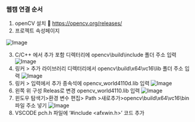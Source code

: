 ### 웹캠 연결 순서
1. openCV 설치
  🔗 https://opencv.org/releases/
2. 프로젝트 속성페이지

  ![Image](https://github.com/user-attachments/assets/0ca8071a-11d6-475f-af3d-432eb71c8eb4)

3. C/C++ 에서 추가 포함 디렉터리에 opencv\build\include 폴더 주소 입력
  ![Image](https://github.com/user-attachments/assets/72b6893a-4e97-40c4-bb00-ed927a13ace7)
4. 링커 > 추가 라이브러리 디렉터리에서 opencv\build\x64\vc16\lib 폴더 주소 입력
  ![Image](https://github.com/user-attachments/assets/b020f49b-45dc-4b1b-9454-1a2e4bc1acd4)
5. 링커 > 입력에서 추가 종속석에 opencv_world4110d.lib 입력
  ![Image](https://github.com/user-attachments/assets/acaa8cf9-8740-4cd1-9b59-05dc21c3ac25)
6. 왼쪽 위 구성 Releas로 변경 opencv_world4110.lib 입력
  ![Image](https://github.com/user-attachments/assets/74fb7678-4b63-42b3-8ad0-f00ea90b390d)
7. 윈도우 탐색기>환경 변수 편집> Path >새로추가>opencv\build\x64\vc16\bin 파일 주소 넣기
  ![Image](https://github.com/user-attachments/assets/40812874-a4b0-4a29-8635-3f2c5426b3c9)
8. VSCODE pch.h 파일에 ‘#include <afxwin.h>’ 코드 추가
